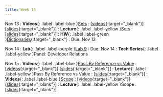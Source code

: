 ```yaml
---
title: Week 14
---
```


Nov 13
: **Videos**{: .label .label-blue }[Sets](https://edstem.org/us/courses/41289/lessons/71310)
  : \[[videos](https://www.youtube.com/playlist?list=PLWGqLlpet_GSZb8tV2DlRWqT7_ntcsBDp){:target="_blank"}\] \[[slides](https://docs.google.com/presentation/d/1Jo9gihNBcD4hvcLnPbjJ7hp-N-vbWMou54tTirwJXVM){:target="_blank"}\]
: **Lecture**{: .label .label-yellow }Sets
  : \[[slides](https://docs.google.com/presentation/d/1FQep0vbCsnb447owbrnC2u518uOXBnRMVxa7NPAKSIE){:target="_blank"}\]
: **HW**{: .label .label-green }[Dictionaries](){:target="_blank"}
  : Due: Nov 13

Nov 14
: **Lab**{: .label .label-purple }[Lab 9]()
  : Due: Nov 14
: **Tech Series**{: .label .label-yellow }Panel: Developer Relations

Nov 15
: **Videos**{: .label .label-blue }[Pass By Reference vs Value](https://edstem.org/us/courses/41289/lessons/71309)
  : \[[videos](https://youtube.com/playlist?list=PLWGqLlpet_GRSPMBFaEh_6njQax8YoSFw){:target="_blank"}\] \[[slides](https://docs.google.com/presentation/d/1esFdud7MBnqvRNiirW3c-uBV3AZ6HIPCu7o_auQ6aP8){:target="_blank"}\]
: **Lecture**{: .label .label-yellow }Pass By Reference vs Value
  : \[[slides](https://docs.google.com/presentation/d/1f6asnSxjVwYz3UC938rOO__XCzF-TNHmw4dFxCc48Zw){:target="_blank"}\]
: **Videos**{: .label .label-blue }[Scope](https://edstem.org/us/courses/41289/lessons/71307)
  : \[[videos](https://youtube.com/playlist?list=PLWGqLlpet_GQhTVKDvha_btWFu__KgoHt){:target="_blank"}\] \[[slides](https://docs.google.com/presentation/d/18Kr_WBm3xgmNK333EBgNApLFyAL37cgREsTHzjKJTf0){:target="_blank"}\]
: **Lecture**{: .label .label-yellow }Scope
  : \[[slides](https://docs.google.com/presentation/d/1p4a4zk67Y9HuOKqRnGWmNVJhU-vXgn1MUZ13FMrcGW8){:target="_blank"}\]
